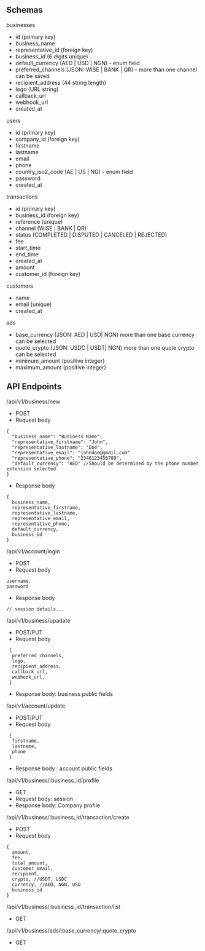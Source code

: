 ## Schemas

businesses
- id (primary key)
- business_name
- representative_id (foreign key)
- business_id (6 digits unique)
- default_currency (AED | USD | NGN)  - enum field
- preferred_channels (JSON: WISE | BANK | QR) - more than one channel can be saved 
- recipient_address (44 string length)
- logo (URL string)
- callback_url
- webhook_url
- created_at

users
- id (primary key)
- company_id (foreign key)
- firstname
- lastname
- email
- phone
- country_iso2_code (AE | US | NG) - enum field
- password
- created_at

transactions
- id (primary key)
- business_id (foreign key)
- reference (unique)
- channel (WISE | BANK | QR)
- status (COMPLETED | DISPUTED | CANCELED | REJECTED)
- fee
- start_time
- end_time
- created_at
- amount
- customer_id (foreign key)

customers
- name
- email (unique)
- created_at

ads
- base_currency (JSON:  AED | USD| NGN) more than one base currency can be selected
- quote_crypto (JSON:  USDC | USDT| NGN) more than one quote crypto can be selected
- minimum_amount (positive integer)
- maximum_amount (positive integer)

## API Endpoints

/api/v1/business/new

- POST
- Request body
```
{
  "business_name": "Business Name",
  "representative_firstname": "John",
  "representative_lastname": "Doe",
  "representative_email": "johndoe@gmail.com"
  "representative_phone": "2348123456789",
  "default_currency": "AED" //Should be determined by the phone number extension selected
}
```
- Response body
```
{
  business_name,
  representative_firstname,
  representative_lastname,
  representative_email,
  representative_phone,
  default_currency,
  business_id
}
```

/api/v1/account/login

- POST 
- Request body
```
username,
password
```
- Response body
```
// session details...
```

/api/v1/business/upadate

- POST/PUT
- Request body
```
 {
  preferred_channels,
  logo,
  recipient_address,
  callback_url,
  webhook_url,
 }
```

- Response body: business public fields


/api/v1/account/update

- POST/PUT
- Request body
```
 {
  firstname,
  lastname,
  phone
 }
```

- Response body : account public fields

/api/v1/business/:business_id/profile

- GET
- Request body: session
- Response body: Company profile

/api/v1/business/:business_id/transaction/create

- POST
- Request body
```
{
  amount,
  fee,
  total_amount,
  customer_email,
  recipient,
  crypto, //USDT, USDC
  currency, //AED, NGN, USD
  business_id
}
```

/api/v1/business/:business_id/transaction/list

- GET

/api/v1/business/ads/:base_currency/:quote_crypto

- GET
